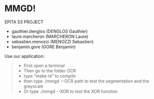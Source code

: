 MMGD!
===================

EPITA S3 PROJECT

* gauthier.denglos (DENGLOS Gauthier)
* laure.marcheron (MARCHERON Laure)
* sebastien.menozzi (MENOZZI Sebastien)
* benjamin.gore (GORE Benjamin)

Use our application:
> - First open a terminal 
> - Then go to the folder OCR
> - type "make re" to compile
> - then type ./mmgd --OCR path to test the segmentation and the greyscale
> - Or type ./mmgd --XOR to test the XOR function 
